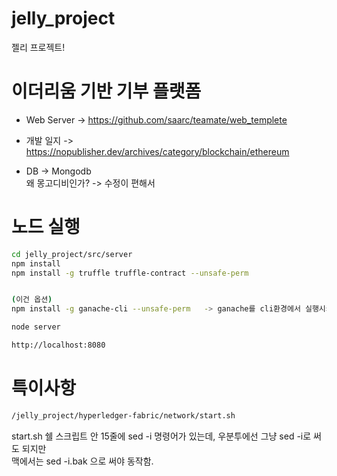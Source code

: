 # jelly_project

젤리 프로젝트!

# 이더리움 기반 기부 플랫폼
- Web Server -> https://github.com/saarc/teamate/web_templete
- 개발 일지 -> https://nopublisher.dev/archives/category/blockchain/ethereum

- DB -> Mongodb  
왜 몽고디비인가? -> 수정이 편해서

# 노드 실행
``` bash
cd jelly_project/src/server
npm install
npm install -g truffle truffle-contract --unsafe-perm


(이건 옵션)
npm install -g ganache-cli --unsafe-perm   -> ganache를 cli환경에서 실행시켜 주는 개꿀템

node server

http://localhost:8080
```


# 특이사항
``` bash
/jelly_project/hyperledger-fabric/network/start.sh
```
start.sh 쉘 스크립트 안 15줄에 sed -i 명령어가 있는데, 우분투에선 그냥 sed -i로 써도 되지만  
맥에서는 sed -i.bak 으로 써야 동작함.